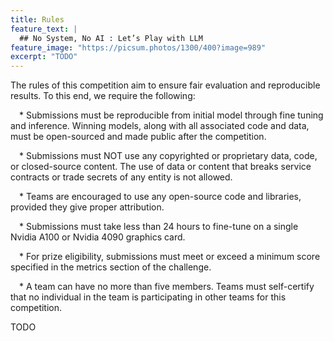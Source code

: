 ```yaml
---
title: Rules
feature_text: |
  ## No System, No AI : Let’s Play with LLM
feature_image: "https://picsum.photos/1300/400?image=989"
excerpt: "TODO"
---
```


The rules of this competition aim to ensure fair evaluation and reproducible results. To this end, we require the following:

 * Submissions must be reproducible from initial model through fine tuning and inference. Winning models, along with all associated code and data, must be open-sourced and made public after the competition.  

 * Submissions must NOT use any copyrighted or proprietary data, code, or closed-source content. The use of data or content that breaks service contracts or trade secrets of any entity is not allowed.  

 * Teams are encouraged to use any open-source code and libraries, provided they give proper attribution.  

 * Submissions must take less than 24 hours to fine-tune on a single Nvidia A100 or Nvidia 4090 graphics card.  

 * For prize eligibility, submissions must meet or exceed a minimum score specified in the metrics section of the challenge.  

 * A team can have no more than five members. Teams must self-certify that no individual in the team is participating in other teams for this competition.  

 TODO
